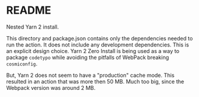 # README

Nested Yarn 2 install.

This directory and package.json contains only the dependencies needed to run the action.
It does not include any development dependencies. This is an explicit design choice.
Yarn 2 Zero Install is being used as a way to package `codetypo` while avoiding the pitfalls of
WebPack breaking `cosmiconfig`.

But, Yarn 2 does not seem to have a "production" cache mode. This resulted in an action that
was more then 50 MB. Much too big, since the Webpack version was around 2 MB.
